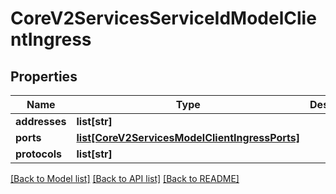 # CoreV2ServicesServiceIdModelClientIngress

## Properties
Name | Type | Description | Notes
------------ | ------------- | ------------- | -------------
**addresses** | **list[str]** |  | 
**ports** | [**list[CoreV2ServicesModelClientIngressPorts]**](CoreV2ServicesModelClientIngressPorts.md) |  | 
**protocols** | **list[str]** |  | 

[[Back to Model list]](../README.md#documentation-for-models) [[Back to API list]](../README.md#documentation-for-api-endpoints) [[Back to README]](../README.md)


